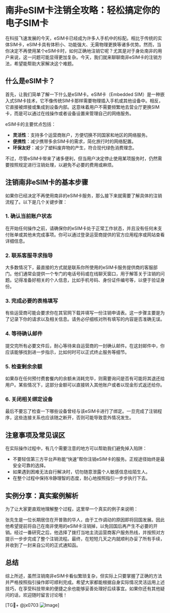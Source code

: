 # 南非eSIM卡注销全攻略：轻松搞定你的电子SIM卡

在科技飞速发展的今天，eSIM卡已经成为许多人手机中的标配。相比于传统的实体SIM卡，eSIM卡具有体积小、功能强大、无需物理更换等诸多优势。然而，当你决定不再使用某个eSIM卡时，如何正确地注销它呢？尤其是对于身处南非的用户来说，这一问题可能显得更加复杂。今天，我们就来聊聊南非eSIM卡的注销方法，希望能帮助大家解决这个难题。

## 什么是eSIM卡？

首先，让我们简单了解一下什么是eSIM卡。eSIM卡（Embedded SIM）是一种嵌入式SIM卡技术，它不像传统SIM卡那样需要物理插入手机或其他设备中。相反，它直接被焊接或集成到设备内部。这意味着用户不需要频繁地去营业厅更换SIM卡，而是可以通过在线操作或者设备设置来管理自己的网络服务。

eSIM卡的主要优点包括：
- **灵活性**：支持多个运营商账户，方便切换不同国家和地区的网络服务。
- **便携性**：减少携带多余SIM卡的需求，简化旅行时的网络配置。
- **环保友好**：减少了塑料废弃物的产生，符合现代绿色消费理念。

不过，尽管eSIM卡带来了诸多便利，但当用户决定停止使用某项服务时，仍然需要按照规定进行注销处理，以避免不必要的费用或麻烦。

## 注销南非eSIM卡的基本步骤

如果你已经决定不再使用南非的eSIM卡服务，那么接下来就需要了解具体的注销流程了。以下是几个关键步骤：

### 1. 确认当前账户状态
在开始任何操作之前，请确保你的eSIM卡处于正常工作状态，并且没有任何未支付账单或其他未完成事项。你可以通过登录运营商提供的官方应用程序或网站查看详细信息。

### 2. 联系客服寻求指导
大多数情况下，最直接的方式就是联系你所使用的eSIM卡服务提供商的客服部门。他们通常会提供一个专门的电话号码或在线聊天窗口，用于解答关于注销的问题。记得准备好相关的个人信息，比如手机号码、身份证件编号等，以便于验证身份。

### 3. 完成必要的表格填写
有些运营商可能会要求你在其官网下载并填写一份注销申请表。这一步骤主要是为了记录下你的请求以及相关信息。请务必仔细核对所有填写的内容是否准确无误。

### 4. 等待确认邮件
提交完所有必要文件后，耐心等待来自运营商的一封确认邮件。在这封邮件中，你应该能够找到进一步指示，比如何时可以正式终止服务等细节。

### 5. 检查剩余余额
如果存在任何预付费套餐内的余额未消耗完毕，则需要询问是否有可能将其退还给用户。某些情况下，这部分金额可以直接转入其他账户或者以现金形式返还给你。

### 6. 关闭相关绑定设备
最后不要忘了检查一下哪些设备曾经与该eSIM卡进行了绑定。一旦完成了注销程序，这些连接关系也应该随之断开，否则可能导致意外情况发生。

## 注意事项及常见误区

在实际操作过程中，有几个需要注意的地方可以帮助我们避免掉入陷阱：

- 不要轻信第三方平台声称能“快速”帮你注销eSIM卡的服务。正规途径始终是最安全可靠的选择。
- 如果遇到困难无法自行解决时，切勿随意泄露个人敏感信息给陌生人。
- 在整个过程中保持冷静理智的态度，耐心地按照指引一步步执行下去。

## 实例分享：真实案例解析

为了让大家更直观地理解整个过程，这里举一个真实的例子来说明：

张先生是一位长期居住在开普敦的华人，由于工作调动的原因即将回国发展。因此他希望提前将自己在南非使用的eSIM卡注销掉，以免回国后再产生不必要的开销。经过一番研究之后，他选择了拨打当地主流运营商客户服务热线，并按照对方提示一步步完成了整个注销流程。最终，在短短几天之内就顺利办妥了所有手续，并收到了一封来自公司的正式通知函。

## 总结

综上所述，虽然注销南非eSIM卡看似繁琐复杂，但实际上只要掌握了正确的方法并严格按照指引操作即可顺利完成。希望大家都能根据自身实际情况灵活运用上述技巧，在享受科技带来的便捷之余也能够妥善处理好后续事宜。如果你还有其他疑问的话，欢迎随时留言讨论哦！

[TG💪+ @jx0703 ![Image](https://github.com/user-attachments/assets/dbca1d08-cadb-493c-b0ec-ad6f7a83f270)]